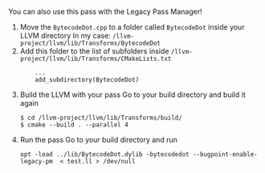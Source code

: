 You can also use this pass with the Legacy Pass Manager!

1. Move the `BytecodeDot.cpp` to a folder called `BytecodeDot` inside your LLVM directory
    In my case:
    ```/llvm-project/llvm/lib/Transforms/BytecodeDot```
2. Add this folder to the list of subfolders inside ```/llvm-project/llvm/lib/Transforms/CMakeLists.txt```
    ```
        ...
        add_subdirectory(BytecodeDot)
    ```
3. Build the LLVM with your pass
    Go to your build directory and build it again
    ```shell
    $ cd /llvm-project/llvm/lib/Transforms/build/
    $ cmake --build . --parallel 4
    ```
4. Run the pass
    Go to your build directory and run
    ```shell
    opt -load ../lib/BytecodeDot.dylib -bytecodedot --bugpoint-enable-legacy-pm  < test.ll > /dev/null
    ```
